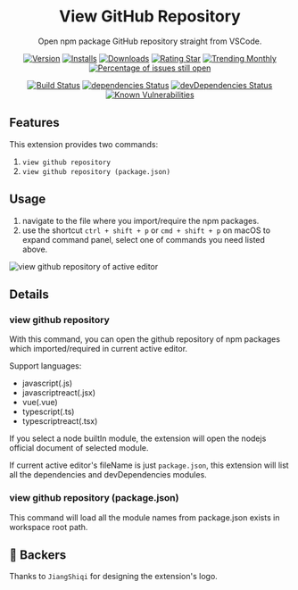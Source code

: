 <div align="center">

# View GitHub Repository

Open npm package GitHub repository straight from VSCode.

[![Version](https://vsmarketplacebadge.apphb.com/version-short/yutengjing.view-github-repository.svg)](https://marketplace.visualstudio.com/items?itemName=yutengjing.view-github-repository) [![Installs](https://vsmarketplacebadge.apphb.com/installs-short/yutengjing.view-github-repository.svg)](https://marketplace.visualstudio.com/items?itemName=yutengjing.view-github-repository) [![Downloads](https://vsmarketplacebadge.apphb.com/downloads-short/yutengjing.view-github-repository.svg)](https://marketplace.visualstudio.com/items?itemName=yutengjing.view-github-repository) [![Rating Star](https://vsmarketplacebadge.apphb.com/rating-star/yutengjing.view-github-repository.svg)](https://marketplace.visualstudio.com/items?itemName=yutengjing.view-github-repository) [![Trending Monthly](https://vsmarketplacebadge.apphb.com/trending-monthly/yutengjing.view-github-repository.svg)](https://marketplace.visualstudio.com/items?itemName=yutengjing.view-github-repository) [![Percentage of issues still open](https://isitmaintained.com/badge/open/tjx666/view-github-repository.svg)](http://isitmaintained.com/project/tjx666/view-github-repository 'Percentage of issues still open')

[![Build Status](https://travis-ci.org/tjx666/view-github-repository.svg?branch=master)](https://travis-ci.org/tjx666/view-github-repository) [![dependencies Status](https://david-dm.org/tjx666/view-github-repository/status.svg)](https://david-dm.org/tjx666/view-github-repository) [![devDependencies Status](https://david-dm.org/tjx666/view-github-repository/dev-status.svg)](https://david-dm.org/tjx666/view-github-repository?type=dev) [![Known Vulnerabilities](https://snyk.io/test/github/tjx666/view-github-repository/badge.svg?targetFile=package.json)](https://snyk.io/test/github/tjx666/view-github-repository?targetFile=package.json)

</div>

## Features

This extension provides two commands:

1. `view github repository`
2. `view github repository (package.json)`

## Usage

1. navigate to the file where you import/require the npm packages.
2. use the shortcut `ctrl + shift + p` or `cmd + shift + p` on macOS to expand command panel, select one of commands you need listed above.

![view github repository of active editor](https://github.com/tjx666/view-github-repository/blob/master/images/usage.gif?raw=true)

## Details

### view github repository

With this command, you can open the github repository of npm packages which imported/required in current active editor.

Support languages:

- javascript(.js)
- javascriptreact(.jsx)
- vue(.vue)
- typescript(.ts)
- typescriptreact(.tsx)

If you select a node builtIn module, the extension will open the nodejs official document of selected module.

If current active editor's fileName is just `package.json`, this extension will list all the dependencies and devDependencies modules.

### view github repository (package.json)

This command will load all the module names from package.json exists in workspace root path.

## 🧡 Backers

Thanks to `JiangShiqi` for designing the extension's logo.
